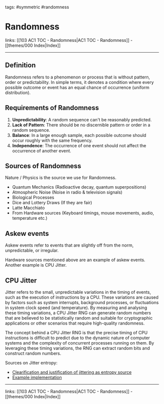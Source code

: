 tags: #symmetric #randomness 

# Randomness

links: [[103 AC1 TOC - Randomness|AC1 TOC - Randomness]] - [[themes/000 Index|Index]]

---

## Definition

Randomness refers to a phenomenon or process that is without pattern, order or predictability. In simple terms, it denotes a condition where every possible outcome or event has an equal chance of occurrence (uniform distribution).

## Requirements of Randomness

1. **Unpredictability**: A random sequence can't be reasonably predicted.
2. **Lack of Pattern**: There should be no discernible pattern or order in a random sequence.
3. **Balance**: In a large enough sample, each possible outcome should occur roughly with the same frequency.
4. **Independence**: The occurrence of one event should not affect the occurrence of another event.

## Sources of Randomness

Nature / Physics is the source we use for Randomness.

- Quantum Mechanics (Radioactive decay, quantum superpositions)
- Atmospheric Noise (Noise in radio & television signals)
- Biological Processes
- Dice and Lottery Draws (If they are fair)
- Latte Macchiato
- From Hardware sources (Keyboard timings, mouse movements, audio, temperature etc.)

## Askew events

Askew events refer to events that are slightly off from the norm, unpredictable, or irregular.

Hardware sources mentioned above are an example of askew events. Another example is CPU Jitter.

## CPU Jitter

Jitter refers to the small, unpredictable variations in the timing of events, such as the execution of instructions by a CPU. These variations are caused by factors such as system interrupts, background processes, or fluctuations in system clock speed (and temperature). By measuring and analysing these timing variations, a CPU Jitter RNG can generate random numbers that are believed to be statistically random and suitable for cryptographic applications or other scenarios that require high-quality randomness.

The concept behind a CPU Jitter RNG is that the precise timing of CPU instructions is difficult to predict due to the dynamic nature of computer systems and the complexity of concurrent processes running on them. By leveraging these timing variations, the RNG can extract random bits and construct random numbers.

Sources on Jitter entropy:

- [Clearification and justification of jittering as entropy source](http://www.chronox.de/jent.html)
- [Example implementation](https://github.com/smuellerDD/jitterentropy-library)

---
links: [[103 AC1 TOC - Randomness|AC1 TOC - Randomness]] - [[themes/000 Index|Index]]